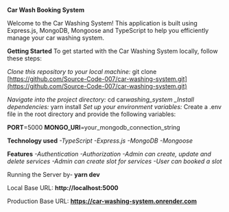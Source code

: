 **Car Wash Booking System**

Welcome to the Car Washing System! This application is built using Express.js, MongoDB, Mongoose and TypeScript to help you efficiently manage your car washing system.

**Getting Started**
To get started with the Car Washing System locally, follow these steps:

_Clone this repository to your local machine:_
git clone [https://github.com/Source-Code-007/car-washing-system.git](https://github.com/Source-Code-007/car-washing-system.git)

_Navigate into the project directory:_ cd car*washing_system
\_Install dependencies:* yarn install
_Set up your environment variables:_ Create a .env file in the root directory and provide the following variables:

**PORT**=5000
**MONGO_URI**=your_mongodb_connection_string

**Technology used**
_-TypeScript_
_-Express.js_
_-MongoDB_
_-Mongoose_

**Features**
_-Authentication_
_-Authorization_
_-Admin can create, update and delete services_
_-Admin can create slot for services_
_-User can booked a slot_

Running the Server by- **yarn dev**

Local Base URL: **http://localhost:5000**

Production Base URL: **https://car-washing-system.onrender.com**
